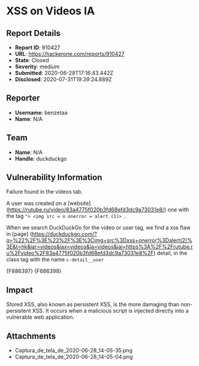# XSS on Videos IA

## Report Details
- **Report ID**: 910427
- **URL**: https://hackerone.com/reports/910427
- **State**: Closed
- **Severity**: medium
- **Submitted**: 2020-06-28T17:16:43.442Z
- **Disclosed**: 2020-07-31T19:39:24.889Z

## Reporter
- **Username**: benzetaa
- **Name**: N/A

## Team
- **Name**: N/A
- **Handle**: duckduckgo

## Vulnerability Information
Failure found in the videos tab.

A user was created on a [website] (https://rutube.ru/video/83a4775f020b3fd68efd3dc9a73031e8/) one with the tag `"> <img src = x onerror = alert (1)> `.

When we search DuckDuckGo for the video or user tag, we find a xss flaw in [page] (https://duckduckgo.com/?q=%22%2F%3E%22%2F%3E%3Cimg+src%3Dxss+onerror%3Dalert(2)%3E&t=hk&iar=videos&iax=videos&ia=videos&iai=https%3A%2F%2Frutube.ru%2Fvideo%2F83a4775f020b3fd68efd3dc9a73031e8%2F)  detail, in the class tag with the name `c-detail__user`

{F886397}
{F886398}

## Impact

Stored XSS, also known as persistent XSS, is the more damaging than non-persistent XSS. It occurs when a malicious script is injected directly into a vulnerable web application.

## Attachments
- Captura_de_tela_de_2020-06-28_14-05-35.png
- Captura_de_tela_de_2020-06-28_14-05-04.png
